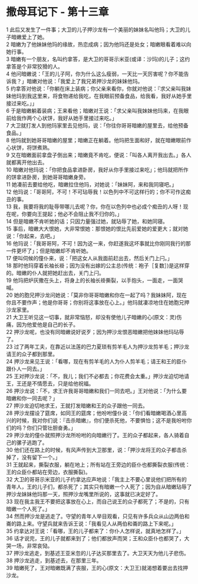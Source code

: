 # 撒母耳记下 - 第十三章
  
 1 此后又发生了一件事；大卫的儿子押沙龙有一个美丽的妹妹名叫他玛；大卫的儿子暗嫩爱上了她。  
 2 暗嫩为了他妹妹他玛的缘故，热恋成病；因为他玛还是处女；暗嫩眼看着难以向她行事。  
 3 暗嫩有一个朋友，名叫约拿答，是大卫的哥哥示米亚(或译：沙玛)的儿子；这约拿答是个非常狡猾的人。  
 4 他问暗嫩说：「王的儿子阿，你为什么这么瘦弱，一天比一天厉害呢？你不能告诉我？」暗嫩对他说：「我爱上了我兄弟押沙龙的妹妹他玛。  
 5 约拿答对他说：「你躺在床上装病；你父亲来看你，你就对他说：『求父亲叫我妹妹他玛到我这里来，将食物递给我吃，在我眼前预备食品，给我看，我好从她手里接过来吃。」」  
 6 于是暗嫩躺着装病；王来看他；暗嫩对王说：「求父亲叫我妹妹他玛来，在我眼前给我作两个心状饼，我好从她手里接过来吃。」  
 7 大卫就打发人到他玛家里去见他玛，说：「你往你哥哥暗嫩的屋里去，给他预备食品。」  
 8 他玛就到她哥哥暗嫩的屋里；暗嫩正在躺着。他玛把生面和好，就在暗嫩眼前作心状饼，将饼煮熟。  
 9 又在暗嫩面前拿盘子倒出来；暗嫩竟不肯吃，便说：「叫各人离开我出去。」各人就都离开他出去。  
 10 暗嫩对他玛说：「你把食品拿进卧房，我好从你手里接过来吃」；他玛就把所作的饼拿进卧房，到她哥哥暗嫩身旁。  
 11 她凑前去要给他吃，暗嫩拉住他玛，对她说：「妹妹阿，来和我同寝吧。」  
 12 他玛说：「哥哥阿，不可！不可玷辱我！以色列中不可这样行的；你不可作这痴丑的事。  
 13 我，我要将我的耻辱带哪儿去呢？你，你在以色列中也必成个痴丑的人呀！现在呢，你要向王提起；他必不会阻止我不归你的。」  
 14 但是暗嫩不肯听她的话；只因力量强过她，就玷辱了她，和她同寝。  
 15 事后，暗嫩大大恨她，大非常恨她：那恨她的恨比先前爱她的爱更大；就对她说：「你起来，去吧。」  
 16 他玛说：「我哥哥阿，不可！因为这一来，你赶遂我这坏事就比你刚同我行的那一件更坏了」；但是暗嫩却不肯听她。  
 17 便叫伺候的僮仆来，说：「把这女人从我面前赶出去，然后关门上闩。」  
 18 那时他玛穿着长袖长褂；因为没有出嫁的公主总(传统：袍子［复数］)是这样穿的。暗嫩的仆人就把她赶出去，关门上闩。  
 19 他玛把炉灰撒在头上，将身上的长袖长褂撕裂，以手抱头，一面走，一面哭喊。  
 20 她的胞兄押沙龙问她说：「莫非你哥哥暗嫩和你在一起了吗？我妹妹阿，现在你且不要作声；他是你哥哥；你别将这事放在心上。」他玛就凄凉地住在她胞兄押沙龙家里。  
 21 大卫王听见这一切事，就非常恼怒，却没有使他儿子暗嫩的心(原文：灵)伤痛，因为他爱他是自己的长子。  
 22 押沙龙呢，也没有同暗嫩说好说歹；因为押沙龙恨恶暗嫩把他妹妹他玛玷辱了。  
 23 过了两年工夫，在靠近以法莲的巴力夏琐有剪羊毛人为押沙龙剪羊毛；押沙龙请王的众子都到那里。  
 24 押沙龙来见王说：「看哪，现在有剪羊毛的人为仆人剪羊毛；请王和王的臣仆跟仆人一同去。」  
 25 王对押沙龙说：「不，我儿；我们不必都去；你花费会太重。」押沙龙迫切地请王，王还是不情愿去，只是给他祝福。  
 26 押沙龙说：「不，求王许我哥哥暗嫩和我们一同去吧。」王对他说：「为什么要暗嫩和你一同去呢？」  
 27 押沙龙迫切地求王，王就打发暗嫩和王的众子跟他一同去。  
 28 押沙龙摆设了筵席，如同王的筵席；他吩咐僮仆说：「你们看暗嫩喝酒心里高兴的时候，我对你们说：『击杀暗嫩』，你们便杀死他，不要惧怕；这不是我吩咐你们的吗？你们只管壮胆奋勇。」  
 29 押沙龙的僮仆就照押沙龙所吩咐的向暗嫩行了。王的众子都起来，各人骑着自己的骡子逃跑了。  
 30 他们还在路上的时候，有风声传到大卫那里，说：「押沙龙将王的众子都击杀掉了，没有留下一个。」  
 31 王就起来，撕裂衣服，躺在地上；所有站在王旁边的臣仆也都撕裂衣服(传统：王的众臣仆都站在旁边，衣服撕裂)。  
 32 大卫的哥哥示米亚的儿子约拿达应声地说：「我主上不要心里说他们把所有的青年人，王的儿子们，都杀死了；其实只有暗嫩一个人死了；因为自从暗嫩玷辱了押沙龙妹妹他玛那一天，照押沙龙嘴里所说的，这事就已决定好了。  
 33 现在我主我王不要把这事放在心上，而自己说王的众子都死了；不是的，只有暗嫩一个人死了。」  
 34 然而押沙龙是逃走了。守望的青年人举目观看，只见有许多兵众从山边两伯和崙的路上来。守望兵就来告诉王说：「我看见人从两伯和崙的路上下来呢。」  
 35 约拿达对王说：「看哪，王的儿子都来了：你仆人怎样说，就真地怎样了。」  
 36 话才说完，王的儿子就都来到了；他们都放声而哭；王和众臣仆也都哭了，大哭一场，非常哀恸。  
 37 押沙龙逃走，到基述王亚米忽的儿子达买那里去了。大卫天天为他儿子悲伤。  
 38 押沙龙逃走，到基述去，在那里三年。  
 39 暗嫩死了，王对暗嫩既满了丧服，王的心(原文：大卫王)就渴想着要出去找押沙龙。